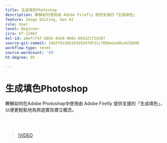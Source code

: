 ```yaml
---
title: 生成填色Photoshop
description: 瞭解如何使用由 Adobe Firefly 提供支援的「生成填色」
feature: Image Editing, Gen AI
role: User
level: Beginner
jira: KT-13467
exl-id: abefcf4f-b8bb-4428-9b0e-801d21f2e587
source-git-commit: 3dd3f81266103593478531c789beda40ceb38b90
workflow-type: tm+mt
source-wordcount: '43'
ht-degree: 0%

---
```


# 生成填色Photoshop

瞭解如何在Adobe Photoshop中使用由 Adobe Firefly 提供支援的「生成填色」，以便更輕鬆地為旅遊廣告建立概念。

<br> 

>[!VIDEO](https://video.tv.adobe.com/v/3448545?quality=12&learn=on&hidetitle=true&captions=chi_hant)
